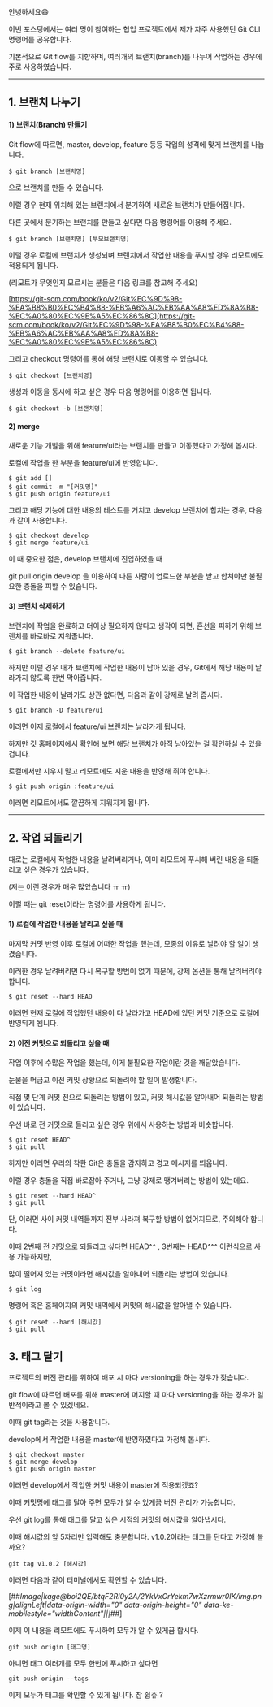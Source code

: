 안녕하세요😄


이번 포스팅에서는 여러 명이 참여하는 협업 프로젝트에서 제가 자주 사용했던 Git CLI 명령어를 공유합니다.

기본적으로 Git flow를 지향하며, 여러개의 브랜치(branch)를 나누어 작업하는 경우에 주로 사용하였습니다.

---

## **1\. 브랜치 나누기**

#### **1) 브랜치(Branch) 만들기**

Git flow에 따르면, master, develop, feature 등등 작업의 성격에 맞게 브랜치를 나눕니다.


`$ git branch [브랜치명]`

으로 브랜치를 만들 수 있습니다.

이럴 경우 현재 위치해 있는 브랜치에서 분기하여 새로운 브랜치가 만들어집니다.

다른 곳에서 분기하는 브랜치를 만들고 싶다면 다음 명령어를 이용해 주세요.

`$ git branch [브랜치명] [부모브랜치명]`

이럴 경우 로컬에 브랜치가 생성되며 브랜치에서 작업한 내용을 푸시할 경우 리모트에도 적용되게 됩니다.

(리모트가 무엇인지 모르시는 분들은 다음 링크를 참고해 주세요)

[https://git-scm.com/book/ko/v2/Git%EC%9D%98-%EA%B8%B0%EC%B4%88-%EB%A6%AC%EB%AA%A8%ED%8A%B8-%EC%A0%80%EC%9E%A5%EC%86%8C](https://git-scm.com/book/ko/v2/Git%EC%9D%98-%EA%B8%B0%EC%B4%88-%EB%A6%AC%EB%AA%A8%ED%8A%B8-%EC%A0%80%EC%9E%A5%EC%86%8C)

그리고 checkout 명령어를 통해 해당 브랜치로 이동할 수 있습니다.

`$ git checkout [브랜치명]`

생성과 이동을 동시에 하고 싶은 경우 다음 명령어를 이용하면 됩니다.

`$ git checkout -b [브랜치명]`

#### **2) merge**

새로운 기능 개발을 위해 feature/ui라는 브랜치를 만들고 이동했다고 가정해 봅시다.

로컬에 작업을 한 부분을 feature/ui에 반영합니다.

`$ git add []`  
`$ git commit -m "[커밋명]"`  
`$ git push origin feature/ui`

그리고 해당 기능에 대한 내용의 테스트를 거치고 develop 브랜치에 합치는 경우, 다음과 같이 사용합니다.

`$ git checkout develop`  
`$ git merge feature/ui`

이 때 중요한 점은, develop 브랜치에 진입하였을 때

git pull origin develop 을 이용하여 다른 사람이 업로드한 부분을 받고 합쳐야만 불필요한 충돌을 피할 수 있습니다.

#### **3) 브랜치 삭제하기**

브랜치에 작업을 완료하고 더이상 필요하지 않다고 생각이 되면, 혼선을 피하기 위해 브랜치를 바로바로 지워줍니다.

`$ git branch --delete feature/ui`

하지만 이럴 경우 내가 브랜치에 작업한 내용이 남아 있을 경우, Git에서 해당 내용이 날라가지 않도록 한번 막아줍니다.

이 작업한 내용이 날라가도 상관 없다면, 다음과 같이 강제로 날려 줍시다.

`$ git branch -D feature/ui`

이러면 이제 로컬에서 feature/ui 브랜치는 날라가게 됩니다.

하지만 깃 홈페이지에서 확인해 보면 해당 브랜치가 아직 남아있는 걸 확인하실 수 있을 겁니다.

로컬에서만 지우지 말고 리모트에도 지운 내용을 반영해 줘야 합니다.

`$ git push origin :feature/ui`

이러면 리모트에서도 깔끔하게 지워지게 됩니다.

---

## **2\. 작업 되돌리기**

때로는 로컬에서 작업한 내용을 날려버리거나, 이미 리모트에 푸시해 버린 내용을 되돌리고 싶은 경우가 있습니다.

(저는 이런 경우가 매우 많았습니다 ㅠ ㅠ)

이럴 때는 git reset이라는 명령어를 사용하게 됩니다.

#### **1) 로컬에 작업한 내용을 날리고 싶을 때**

마지막 커밋 반영 이후 로컬에 어떠한 작업을 했는데, 모종의 이유로 날려야 할 일이 생겼습니다.

이러한 경우 날려버리면 다시 복구할 방법이 없기 때문에, 강제 옵션을 통해 날려버려야 합니다.

`$ git reset --hard HEAD`

이러면 현재 로컬에 작업했던 내용이 다 날라가고 HEAD에 있던 커밋 기준으로 로컬에 반영되게 됩니다.

#### **2) 이전 커밋으로 되돌리고 싶을 때**

작업 이후에 수많은 작업을 했는데, 이게 불필요한 작업이란 것을 깨달았습니다.

눈물을 머금고 이전 커밋 상황으로 되돌려야 할 일이 발생합니다.

직접 몇 단계 커밋 전으로 되돌리는 방법이 있고, 커밋 해시값을 알아내어 되돌리는 방법이 있습니다.

우선 바로 전 커밋으로 돌리고 싶은 경우 위에서 사용하는 방법과 비슷합니다.

`$ git reset HEAD^`  
`$ git pull`

하지만 이러면 우리의 착한 Git은 충돌을 감지하고 경고 메시지를 띄웁니다.

이럴 경우 충돌을 직접 바로잡아 주거나, 그냥 강제로 땡겨버리는 방법이 있는데요.

`$ git reset --hard HEAD^`  
`$ git pull`

단, 이러면 사이 커밋 내역들까지 전부 사라져 복구할 방법이 없어지므로, 주의해야 합니다.

이때 2번째 전 커밋으로 되돌리고 싶다면 HEAD^^ , 3번째는 HEAD^^^ 이런식으로 사용 가능하지만,

많이 떨어져 있는 커밋이라면 해시값을 알아내어 되돌리는 방법이 있습니다.

`$ git log`

명령어 혹은 홈페이지의 커밋 내역에서 커밋의 해시값을 알아낼 수 있습니다.

`$ git reset --hard [해시값]`  
`$ git pull`

## **3\. 태그 달기**

프로젝트의 버전 관리를 위하여 배포 시 마다 versioning을 하는 경우가 잦습니다.

git flow에 따르면 배포를 위해 master에 머지할 때 마다 versioning을 하는 경우가 일반적이라고 볼 수 있겠네요.

이때 git tag라는 것을 사용합니다.

develop에서 작업한 내용을 master에 반영하였다고 가정해 봅시다.

`$ git checkout master`  
`$ git merge develop`  
`$ git push origin master`

이러면 develop에서 작업한 커밋 내용이 master에 적용되겠죠?

이때 커밋명에 태그를 달아 주면 모두가 알 수 있게끔 버전 관리가 가능합니다.

우선 git log를 통해 태그를 달고 싶은 시점의 커밋의 해시값을 알아냅시다.

이때 해시값의 앞 5자리만 입력해도 충분합니다. v1.0.2이라는 태그를 단다고 가정해 볼까요?

`git tag v1.0.2 [해시값]`

이러면 다음과 같이 터미널에서도 확인할 수 있습니다.

[##_Image|kage@boi2QE/btqF2RI0y2A/2YkVxOrYekm7wXzrmwr0IK/img.png|alignLeft|data-origin-width="0" data-origin-height="0" data-ke-mobilestyle="widthContent"|||_##]

이제 이 내용을 리모트에도 푸시하여 모두가 알 수 있게끔 합시다.

`git push origin [태그명]`

아니면 태그 여러개를 모두 한번에 푸시하고 싶다면

`git push origin --tags`

이제 모두가 태그를 확인할 수 있게 됩니다. 참 쉽쥬 ?
